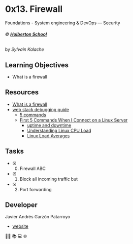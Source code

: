 # 0x13. Firewall
Foundations - System engineering & DevOps ― Security

###### :copyright: **[Holberton School](https://www.holbertonschool.com/)**
by _Sylvain Kalache_

## Learning Objectives
* What is a firewall

## Resources
* [What is a firewall](https://en.wikipedia.org/wiki/Firewall_%28computing%29)
* [web stack debugging guide](https://intranet.hbtn.io/concepts/68)
  - [5 commands](https://www.linux.com/training-tutorials/first-5-commands-when-i-connect-linux-server/)
  - [First 5 Commands When I Connect on a Linux Server](https://www.youtube.com/watch?v=1_gqlbADaAw&feature=youtu.be)
    - [uptime and downtime](https://whatis.techtarget.com/definition/uptime-and-downtime)
    - [Understanding Linux CPU Load](https://scoutapm.com/blog/understanding-load-averages)
    - [Linux Load Averages](http://www.brendangregg.com/blog/2017-08-08/linux-load-averages.html)

## Tasks
* [x] 0. Firewall ABC
* [x] 1. Block all incoming traffic but
* [x] 2. Port forwarding

## Developer
Javier Andrés Garzón Patarroyo
- [website](https://tecnoayuda.co/)

:man_technologist: :books: :computer: :globe_with_meridians:
